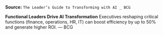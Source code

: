**Source:** `The Leader’s Guide to Transforming with AI _ BCG`

**Functional Leaders Drive AI Transformation**
Executives reshaping critical functions (finance, operations, HR, IT) can boost efficiency by up to 50% and generate higher ROI. — BCG
